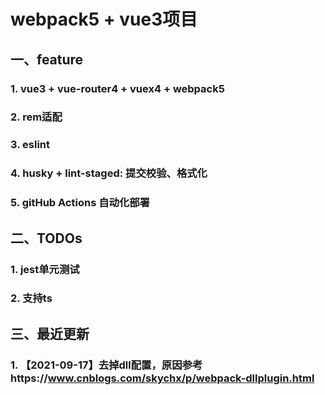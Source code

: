 # webpack5 + vue3项目

## 一、feature
### 1. vue3 + vue-router4 + vuex4 + webpack5
### 2. rem适配
### 3. eslint
### 4. husky + lint-staged: 提交校验、格式化
### 5. gitHub Actions 自动化部署

## 二、TODOs

### 1. jest单元测试
### 2. 支持ts

## 三、最近更新
### 1. 【2021-09-17】去掉dll配置，原因参考https://www.cnblogs.com/skychx/p/webpack-dllplugin.html

